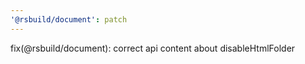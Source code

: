 ```yaml
---
'@rsbuild/document': patch
---
```


fix(@rsbuild/document): correct api content about disableHtmlFolder
